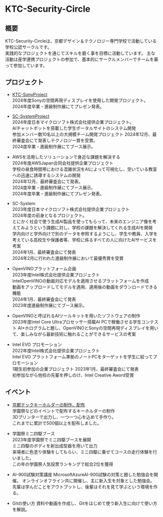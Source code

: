 # KTC-Security-Circle

## 概要
KTC-Security-Circleは、京都デザイン＆テクノロジー専門学校で活動している学校公認サークルです。  
実践的なプロジェクトを通じてスキルを磨く事を目標に活動しています。
主な活動は産学連携プロジェクトの参加で、基本的にサークルメンバーでチームを募って参加しています。

## プロジェクト
- [KTC-SonyProject](https://github.com/KTC-SonyProject)  
  2024年度Sonyの空間再現ディスプレイを使用した開発プロジェクト。
  2024年度卒業・進級制作展にてプレゼン発表。  

- [SC-SystemProject](https://github.com/KTC-Security-Circle/SC-system)  
  2024年度日本マイクロソフト株式会社提供企業プロジェクト。  
  AIチャットボットを搭載した学生ポータルサイトのシステム開発  
  参加メンバー数10名以上の大規模チーム開発プロジェクト
  2024年12月、最終審査会にて発表しテクノロジー賞を受賞。  
  2024度卒業・進級制作展にてブース展示。  

- AWSを活用したソリューションで身近な課題を解決する  
  2024年度AWSJapan合同会社提供企業プロジェクト  
  学校の昼食時間帯における混雑状況をAIによって可視化し、空いている教室への迅速に誘導するシステムの開発  
  2024年12月、最終審査会にて発表。  
  2024度卒業・進級制作展にてブース展示。  
  2024年度卒業・進級制作展にてプレゼン発表。
  
- SC-System  
  2023年度日本マイクロソフト株式会社提供企業プロジェクト  
  2024年度の前身となるプロジェクト。  
  とにかく社会で使う生成AI製品を使ってもらって、​未来のエンジニア像を考えてみようという課題に対し、学校の課題を解決してくれる生成AIを開発  
  学内向けと学外向けで別のデータを参照するようにし、学生や教員、入学を考えている高校生や保護者等、学校に係るすべての人に向けたAIサービスを考案  
  2024年1月、最終審査会にて発表  
  2024年2月に行われた進級制作展において最優秀賞を受賞  
  
- OpenVINOプラットフォーム企画  
  2023年度Intel株式会社提供企業プロジェクト  
  IntelOpenVINOの動画対応モデルを適用させるプラットフォームを作成  
  動画をアップロードしてモデルを適用、適用後の動画をダウンロードできる機能  
  2024年1月、最終審査会にて発表  
  2023年度進級制作展にてブース展示。  
   
- OpenVINOと呼ばれるAIツールキットを用いたソフトウェアの制作  
  2023年度Intel Core Ultraプロセッサー搭載AI PCで稼働させる学生コンテスト
  AI×ホログラムと題し、OpenVINOとSonyの空間再現ディスプレイを用いて、楽しみながら最新技術に触れることができるサービスの考案

- Intel EVO プロモーション  
  2022年度Intel株式会社提供企業プロジェクト  
  Intel EVO プラットフォーム準拠のノートPCをターゲットを学生に絞ってプロモーション  
  1期生初参加の企業プロジェクト
  2023年1月、最終審査会にて発表  
  初参加ながら他校の先輩を押しのけ、Intel Creative Aword受賞

## イベント
- [京都テックキーホルダーの制作、配布](https://github.com/Siguretuki/kyoto-tech_keyholder)  
  学園祭などのイベントで配布するキーホルダーの制作  
  3Dプリンターで出力し、一つ一つ心を込めて手作り。  
  これまでに累計で500個以上を配布しました。  

- 学園祭ミニ四駆ブース  
  2023年度学園祭でミニ四駆ブースを展開  
  ミニ四駆のボディを射出成型器を用いて出力  
  来場者に色塗り体験をしてもらい、ミニ四駆に乗せてコースの走行体験を行いました。  
  この年の学園祭人気投票ランキングで総合2位を獲得

- AI-900試験対策講座
  MicrosoftAzureAI-900試験の対策と題した勉強会を開催。
  オンラインオフライン共に開催し、主に新入生を対象とした勉強会。
  先輩は学んだことをアウトプットし、後輩はそれを見て学ぶという環境を作る。

- Gitの使い方
  資料や動画を作成し、Gitをはじめて使う新入生に向けて使い方を解説。

